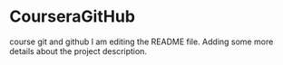 # CourseraGitHub
course git and github
I am editing the README file. Adding some more details about the project description.
